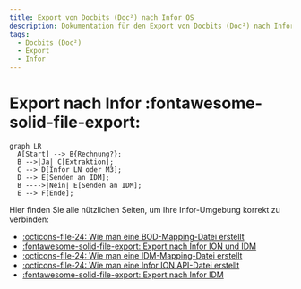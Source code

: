 ```yaml
---
title: Export von Docbits (Doc²) nach Infor OS
description: Dokumentation für den Export von Docbits (Doc²) nach Infor OS
tags:
  - Docbits (Doc²)
  - Export
  - Infor
---
```


# Export nach Infor :fontawesome-solid-file-export:

``` mermaid
graph LR
  A[Start] --> B{Rechnung?};
  B -->|Ja| C[Extraktion];
  C --> D[Infor LN oder M3];
  D --> E[Senden an IDM];
  B ---->|Nein| E[Senden an IDM];
  E --> F[Ende];
```

Hier finden Sie alle nützlichen Seiten, um Ihre Infor-Umgebung korrekt zu verbinden:

- [:octicons-file-24: Wie man eine BOD-Mapping-Datei erstellt](/docbits/export/how-to-create-a-bod-mapping-file/)
- [:fontawesome-solid-file-export: Export nach Infor ION und IDM](/docbits/export/infor-ion/)
- [:octicons-file-24: Wie man eine IDM-Mapping-Datei erstellt](/docbits/export/how-to-create-a-idm-mapping-file/)
- [:octicons-file-24: Wie man eine Infor ION API-Datei erstellt](/docbits/export/create-a-infor-ion-api-file/)
- [:fontawesome-solid-file-export: Export nach Infor IDM](/docbits/export/infor-idm/)